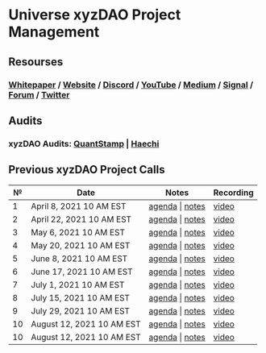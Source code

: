 # **Universe xyzDAO Project Management**

## **Resourses**
### [Whitepaper](https://github.com/UniverseXYZ/UniverseXYZ-Whitepaper) / [Website](https://universe.xyz/) / [Discord](https://discord.gg/nfu) / [YouTube](https://www.youtube.com/channel/UCWt00md9T2b4iTsHWp_Fapw) / [Medium](https://medium.com/universe-xyz) / [Signal](https://signal.universe.xyz/#/) / [Forum](https://forum.universe.xyz/) / [Twitter](https://twitter.com/universe_xyz)


## **Audits**
### xyzDAO Audits: [QuantStamp](https://github.com/UniverseXYZ/xyzDAO-PM/blob/master/audits/Quantstamp-DAO.pdf) | [Haechi](https://github.com/UniverseXYZ/xyzDAO-PM/blob/master/audits/HAECHI-DAO.pdf)

## Previous xyzDAO Project Calls

 №  | Date                             | Notes          | Recording            |
--- | -------------------------------- | -------------- | -------------------- |
 1  | April 8, 2021 10 AM EST       | [agenda](https://github.com/UniverseXYZ/xyzDAO-PM/issues/1) \| [notes](https://github.com/UniverseXYZ/xyzDAO-PM/blob/master/Universe%20xyzDAO%20Project%20Calls/call_1.md)     | [video](https://www.youtube.com/watch?v=3K4-cWBGl7Y) |
 2  | April 22, 2021 10 AM EST       | [agenda](https://github.com/UniverseXYZ/xyzDAO-PM/issues/2) \| [notes](https://github.com/UniverseXYZ/xyzDAO-PM/blob/master/Universe%20xyzDAO%20Project%20Calls/call_02.md)     | [video](https://www.youtube.com/watch?v=JAZOA0ibCVA) |
 3  | May 6, 2021 10 AM EST       | [agenda](https://github.com/UniverseXYZ/xyzDAO-PM/issues/4) \| [notes](https://github.com/UniverseXYZ/xyzDAO-PM/blob/master/Universe%20xyzDAO%20Project%20Calls/call_03.md)     | [video](https://www.youtube.com/watch?v=pYz3H-tWTOE&t=1s) |
 4  | May 20, 2021 10 AM EST       | [agenda](https://github.com/UniverseXYZ/xyzDAO-PM/issues/7) \| [notes](https://github.com/UniverseXYZ/xyzDAO-PM/pull/12/commits/049c28f4e9b48c7206c177aea3267da8eefc2b36)     | [video](https://www.youtube.com/watch?v=_0YsbpMqF4E) |
 5  | June 8, 2021 10 AM EST       | [agenda](https://github.com/UniverseXYZ/xyzDAO-PM/issues/11) \| [notes](https://github.com/UniverseXYZ/xyzDAO-PM/pull/12/commits/bb2c43305248facadf438f4eea4b965adcbf8b00)     | [video](https://www.youtube.com/watch?v=glRSBWgwQ34) |
 6  | June 17, 2021 10 AM EST       | [agenda](https://github.com/UniverseXYZ/xyzDAO-PM/issues/13) \| [notes](https://github.com/UniverseXYZ/xyzDAO-PM/pull/17/commits/88e22cf043e0cb44cd4de9fb486f7a7471ab95c1)     | [video](https://www.youtube.com/watch?v=IZG1eB5zevw) |
 7  | July 1, 2021 10 AM EST       | [agenda](https://github.com/UniverseXYZ/xyzDAO-PM/issues/14) \| [notes](https://github.com/UniverseXYZ/xyzDAO-PM/pull/16/commits/d4884225555d62a41c891badc846397557440b9b)     | [video](https://www.youtube.com/watch?v=VVBaY-zbCec&t=254s) |
 8  | July 15, 2021 10 AM EST       | [agenda](https://github.com/UniverseXYZ/xyzDAO-PM/issues/18) \| [notes](https://github.com/UniverseXYZ/xyzDAO-PM/pull/19/commits/0b4e7a745fdacd63b177fb803201bbab4584e13e)     | [video](https://www.youtube.com/watch?v=6NlsAzwf40M) |
 9  | July 29, 2021 10 AM EST       | [agenda](https://github.com/UniverseXYZ/xyzDAO-PM/issues/20) \| [notes]()     | [video]() |
 10  | August 12, 2021 10 AM EST       | [agenda](https://github.com/UniverseXYZ/xyzDAO-PM/issues/23) \| [notes]()     | [video](https://www.youtube.com/watch?v=H4Fjo08ReJM) |
 10  | August 12, 2021 10 AM EST       | [agenda](https://github.com/UniverseXYZ/xyzDAO-PM/issues/24) \| [notes]()     | [video]() |
